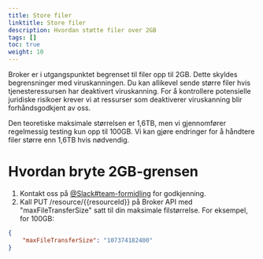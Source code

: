 ```yaml
---
title: Store filer
linktitle: Store filer
description: Hvordan støtte filer over 2GB
tags: []
toc: true
weight: 10
---
```


Broker er i utgangspunktet begrenset til filer opp til 2GB. Dette skyldes begrensninger med viruskanningen. Du kan allikevel sende større filer hvis tjenesteressursen har deaktivert viruskanning. For å kontrollere potensielle juridiske risikoer krever vi at ressurser som deaktiverer viruskanning blir forhåndsgodkjent av oss.

Den teoretiske maksimale størrelsen er 1,6TB, men vi gjennomfører regelmessig testing kun opp til 100GB. Vi kan gjøre endringer for å håndtere filer større enn 1,6TB hvis nødvendig.

# Hvordan bryte 2GB-grensen

1. Kontakt oss på [@Slack#team-formidling](https://altinn.slack.com/archives/C06982E0UGH) for godkjenning.
2. Kall PUT /resource/{{resourceId}} på Broker API med "maxFileTransferSize" satt til din maksimale filstørrelse. For eksempel, for 100GB:
```json
{
    "maxFileTransferSize": "107374182400"
}
```
